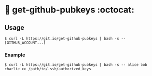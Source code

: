 # :key: get-github-pubkeys :octocat:

## Usage

```console
$ curl -L https://git.io/get-github-pubkeys | bash -s -- [GITHUB_ACCOUNT...]
```

### Example

```console
$ curl -L https://git.io/get-github-pubkeys | bash -s -- alice bob charlie >> /path/to/.ssh/authorized_keys
```
